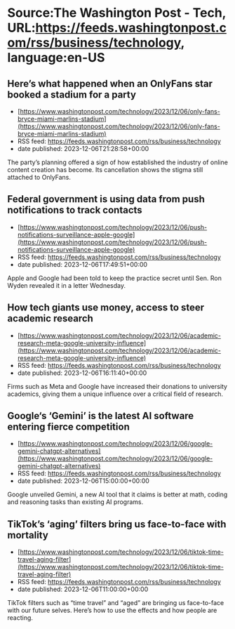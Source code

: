 # Source:The Washington Post - Tech, URL:https://feeds.washingtonpost.com/rss/business/technology, language:en-US

## Here’s what happened when an OnlyFans star booked a stadium for a party
 - [https://www.washingtonpost.com/technology/2023/12/06/only-fans-bryce-miami-marlins-stadium](https://www.washingtonpost.com/technology/2023/12/06/only-fans-bryce-miami-marlins-stadium)
 - RSS feed: https://feeds.washingtonpost.com/rss/business/technology
 - date published: 2023-12-06T21:28:58+00:00

The party’s planning offered a sign of how established the industry of online content creation has become. Its cancellation shows the stigma still attached to OnlyFans.

## Federal government is using data from push notifications to track contacts
 - [https://www.washingtonpost.com/technology/2023/12/06/push-notifications-surveillance-apple-google](https://www.washingtonpost.com/technology/2023/12/06/push-notifications-surveillance-apple-google)
 - RSS feed: https://feeds.washingtonpost.com/rss/business/technology
 - date published: 2023-12-06T17:49:51+00:00

Apple and Google had been told to keep the practice secret until Sen. Ron Wyden revealed it in a letter Wednesday.

## How tech giants use money, access to steer academic research
 - [https://www.washingtonpost.com/technology/2023/12/06/academic-research-meta-google-university-influence](https://www.washingtonpost.com/technology/2023/12/06/academic-research-meta-google-university-influence)
 - RSS feed: https://feeds.washingtonpost.com/rss/business/technology
 - date published: 2023-12-06T16:11:40+00:00

Firms such as Meta and Google have increased their donations to university academics, giving them a unique influence over a critical field of research.

## Google‘s ‘Gemini’ is the latest AI software entering fierce competition
 - [https://www.washingtonpost.com/technology/2023/12/06/google-gemini-chatgpt-alternatives](https://www.washingtonpost.com/technology/2023/12/06/google-gemini-chatgpt-alternatives)
 - RSS feed: https://feeds.washingtonpost.com/rss/business/technology
 - date published: 2023-12-06T15:00:00+00:00

Google unveiled Gemini, a new AI tool that it claims is better at math, coding and reasoning tasks than existing AI programs.

## TikTok’s ‘aging’ filters bring us face-to-face with mortality
 - [https://www.washingtonpost.com/technology/2023/12/06/tiktok-time-travel-aging-filter](https://www.washingtonpost.com/technology/2023/12/06/tiktok-time-travel-aging-filter)
 - RSS feed: https://feeds.washingtonpost.com/rss/business/technology
 - date published: 2023-12-06T11:00:00+00:00

TikTok filters such as “time travel” and “aged” are bringing us face-to-face with our future selves. Here’s how to use the effects and how people are reacting.

